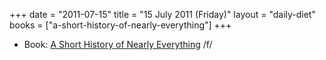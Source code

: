 +++
date = "2011-07-15"
title = "15 July 2011 (Friday)"
layout = "daily-diet"
books = ["a-short-history-of-nearly-everything"]
+++

<ul>
<li class="entry books">Book: <a href="/books/a-short-history-of-nearly-everything">A Short History of Nearly Everything</a> /f/</li>
</ul>